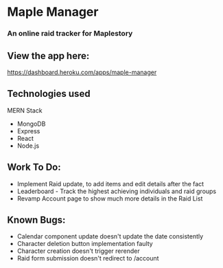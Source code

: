 # Maple Manager 
### An online raid tracker for Maplestory

## View the app here:
https://dashboard.heroku.com/apps/maple-manager

## Technologies used
MERN Stack
  * MongoDB
  * Express
  * React
  * Node.js

## Work To Do:
* Implement Raid update, to add items and edit details after the fact
* Leaderboard - Track the highest achieving individuals and raid groups
* Revamp Account page to show much more details in the Raid List

## Known Bugs:
* Calendar component update doesn't update the date consistently
* Character deletion button implementation faulty
* Character creation doesn't trigger rerender
* Raid form submission doesn't redirect to /account
